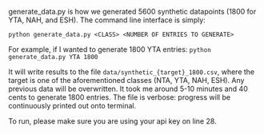 generate_data.py is how we generated 5600 synthetic datapoints (1800 for YTA, NAH, and ESH). The command line interface is simply:

`python generate_data.py <CLASS> <NUMBER OF ENTRIES TO GENERATE>`

For example, if I wanted to generate 1800 YTA entries: `python generate_data.py YTA 1800`

It will write results to the file ``data/synthetic_{target}_1800.csv``, where the target is one of the aforementioned classes (NTA, YTA, NAH, ESH). Any previous data will be overwritten. It took me around 5-10 minutes and 40 cents to generate 1800 entries. The file is verbose: progress will be continuously printed out onto terminal.

To run, please make sure you are using your api key on line 28.